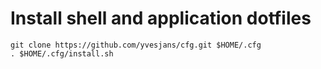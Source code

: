 # Install shell and application dotfiles

```
git clone https://github.com/yvesjans/cfg.git $HOME/.cfg
. $HOME/.cfg/install.sh
```
